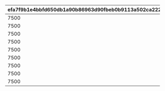 |efa7f9b1e4bbfd650db1a90b86963d90fbeb0b9113a502ca2227b1243b4e1b6d|0b3464fb940aaa803fca5b4a053514d637c0ac33666c7760dd86ab92337b505d|c11c688bd628de207f121396900b549a704a4f5c54dd8279d5132df96a9ac03a|12aaf7525cac8394166279c3c941fe1239a3a8ee55013cd91c619ca5a82f1c12|b7e14422640ae30ebe4cb5403db7316d5ab0db98e06b49fc9542e4c403f52067|dfa99c009e1fce28ffd9e58c6cfd0a2f81b6ad8f322a2d739859d6c27963b055|53711cedc6f3c1bcc47917216f6f64f8ae28e52d35d7c50f1e05b8efd6948a3a|de147bec69995e4b6bf16ccfb3c4a5479e0475e80a27c5f190a7ffd34450ae1a|4e81f0799baa147cd37209b62b2d420c41e6fa1b6ad5d205b6843172c698581a|52a30e5490026c77483ccd80bee7e712c54327111d6b0f43732e644bc2a87b5d|
| --- | --- | --- | --- | --- | --- | --- | --- | --- | --- |
|7500|1.2|2.4|115|8000|1|130|4|1|7000|
|7500|1.2|2.4|115|8000|2|130|4|1|7000|
|7500|1.2|2.4|115|8000|3|130|4|1|7000|
|7500|1.2|2.4|155|8000|1|140|4|2|7000|
|7500|1.2|2.4|155|8000|2|140|4|2|7000|
|7500|1.2|2.4|155|8000|3|140|4|2|7000|
|7500|1.2|2.4|110|8000|1|140|4|3|7000|
|7500|1.2|2.4|110|8000|2|140|4|3|7000|
|7500|1.2|2.4|110|8000|3|140|4|3|7000|